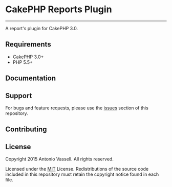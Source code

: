 CakePHP Reports Plugin
========================

-------------------------

A report's plugin for CakePHP 3.0.

Requirements
------------

* CakePHP 3.0+
* PHP 5.5+

Documentation
-------------

Support
-------

For bugs and feature requests, please use the [issues](https://github.com/antoniovassell/CakePHP-Reports/issues) section of this repository.

Contributing
------------


License
-------

Copyright 2015 Antonio Vassell. All rights reserved.

Licensed under the [MIT](http://www.opensource.org/licenses/mit-license.php) License. Redistributions of the source code included in this repository must retain the copyright notice found in each file.
